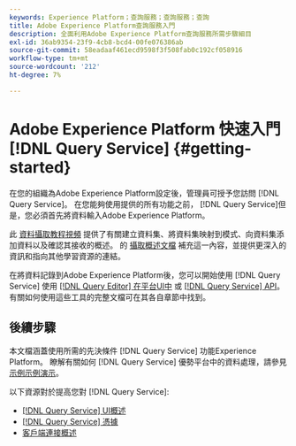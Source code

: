 ```yaml
---
keywords: Experience Platform；查詢服務；查詢服務；查詢
title: Adobe Experience Platform查詢服務入門
description: 全面利用Adobe Experience Platform查詢服務所需步驟細目
exl-id: 36ab9354-23f9-4cb8-bcd4-00fe076386ab
source-git-commit: 58eadaaf461ecd9598f3f508fab0c192cf058916
workflow-type: tm+mt
source-wordcount: '212'
ht-degree: 7%

---
```


#  Adobe Experience Platform 快速入門[!DNL Query Service] {#getting-started}

在您的組織為Adobe Experience Platform設定後，管理員可授予您訪問 [!DNL Query Service]。 在您能夠使用提供的所有功能之前， [!DNL Query Service]但是，您必須首先將資料輸入Adobe Experience Platform。

此 [資料攝取教程視頻](https://experienceleague.adobe.com/docs/platform-learn/tutorials/data-ingestion/create-datasets-and-ingest-data.html) 提供了有關建立資料集、將資料集映射到模式、向資料集添加資料以及確認其接收的概述。 的 [攝取概述文檔](../../ingestion/home.md) 補充這一內容，並提供更深入的資訊和指向其他學習資源的連結。

在將資料記錄到Adobe Experience Platform後，您可以開始使用 [!DNL Query Service] 使用 [[!DNL Query Editor] 在平台UI中](../ui/user-guide.md) 或 [[!DNL Query Service] API](../api/getting-started.md)。 有關如何使用這些工具的完整文檔可在其各自章節中找到。

## 後續步驟

本文檔涵蓋使用所需的先決條件 [!DNL Query Service] 功能Experience Platform。 瞭解有關如何 [!DNL Query Service] 優勢平台中的資料處理，請參見 [示例示例演示](../use-cases/abandoned-browse.md)。

以下資源對於提高您對 [!DNL Query Service]:

- [[!DNL Query Service] UI概述](../ui/overview.md)
- [[!DNL Query Service] 憑據](../ui/credentials.md)
- [客戶端連接概述](../clients/overview.md)
